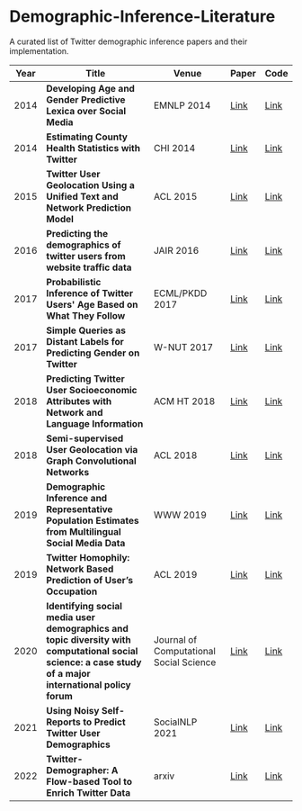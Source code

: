 # Demographic-Inference-Literature
A curated list of  Twitter demographic inference papers and their implementation.


| Year | Title | Venue | Paper | Code |
| --- | --- |  --- |  --- | --- |
| 2014 | **Developing Age and Gender Predictive Lexica over Social Media** | EMNLP 2014 | [Link](https://aclanthology.org/D14-1121/) | [Link](https://github.com/jtwool/TwitterGenderPredictor)|
|2014 | **Estimating County Health Statistics with Twitter** | CHI 2014 | [Link](https://dl.acm.org/doi/abs/10.1145/2556288.2557139) | [Link](https://github.com/tapilab/twcounty) |
| 2015 | **Twitter User Geolocation Using a Unified Text and Network Prediction Model** | ACL 2015 | [Link](https://aclanthology.org/P15-2104/) | [Link](https://github.com/afshinrahimi/geolocation)|
| 2016 | **Predicting the demographics of twitter users from website traffic data** | JAIR 2016 | [Link](https://www.jair.org/index.php/jair/article/view/10984) | [Link](https://github.com/tapilab/jair-2016-demographics)|
| 2017 | **Probabilistic Inference of Twitter Users' Age Based on What They Follow** | ECML/PKDD 2017 | [Link](https://link.springer.com/chapter/10.1007/978-3-319-71273-4_16) | [Link](https://github.com/melifluos/bayesian-age-detection)|
| 2017 | **Simple Queries as Distant Labels for Predicting Gender on Twitter** | W-NUT 2017 | [Link](https://aclanthology.org/W17-4407/) | [Link](https://github.com/cmry/simple-queries)|
| 2018 | **Predicting Twitter User Socioeconomic Attributes with Network and Language Information** | ACM HT 2018 | [Link](https://dl.acm.org/doi/abs/10.1145/3209542.3209577) | [Link](https://github.com/melifluos/income-prediction)|
| 2018 | **Semi-supervised User Geolocation via Graph Convolutional Networks** | ACL 2018 | [Link](https://aclanthology.org/P18-1187/) | [Link](https://github.com/afshinrahimi/geographconv)|
| 2019 | **Demographic Inference and Representative Population Estimates from Multilingual Social Media Data** | WWW 2019 | [Link](https://dl.acm.org/doi/abs/10.1145/3308558.3313684) | [Link](https://github.com/euagendas/m3inference)|
| 2019 | **Twitter Homophily: Network Based Prediction of User’s Occupation** | ACL 2019 | [Link](https://aclanthology.org/P19-1252/) | [Link](https://github.com/jqnap/Twitter-Occupation-Prediction)|
| 2020 | **Identifying social media user demographics and topic diversity with computational social science: a case study of a major international policy forum** | Journal of Computational Social Science | [Link](https://link.springer.com/article/10.1007/s42001-019-00061-9) | [Link](https://github.com/wri/demographic-identifier)|
| 2021 | **Using Noisy Self-Reports to Predict Twitter User Demographics** | SocialNLP 2021| [Link](https://aclanthology.org/2021.socialnlp-1.11/) | [Link](https://github.com/paihengxu/Twitter-noisy-self-report)|
| 2022 | **Twitter-Demographer: A Flow-based Tool to Enrich Twitter Data** | arxiv | [Link](https://arxiv.org/abs/2201.10986) | [Link](https://github.com/MilaNLProc/twitter-demographer)|
